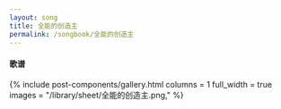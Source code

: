 ```yaml
---
layout: song
title: 全能的创造主
permalink: /songbook/全能的创造主
---
```


#### 歌谱

{% include post-components/gallery.html
    columns = 1
    full_width = true
    images = "/library/sheet/全能的创造主.png,"
%}
